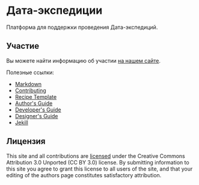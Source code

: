Дата-экспедиции
===============

Платформа для поддержки проведения Дата-экспедиций.

Участие
-----------

Вы можете найти информацию об участии [на нашем сайте](http://dataexpedition.ru/contributing). 

Полезные ссылки:

* [Markdown](http://daringfireball.net/projects/markdown/)
* [Contributing](http://coffeescriptcookbook.com/contributing)
* [Recipe Template](http://coffeescriptcookbook.com/recipe-template)
* [Author's Guide](http://coffeescriptcookbook.com/authors-guide)
* [Developer's Guide](http://coffeescriptcookbook.com/developers-guide)
* [Designer's Guide](http://coffeescriptcookbook.com/designers-guide)
* [Jekill](http://jekyllrb.com/)


Лицензия
--------

This site and all contributions are [licensed](http://coffeescriptcookbook.com/LICENSE-CC-BY) under the Creative Commons Attribution 3.0 Unported (CC BY 3.0) license. By submitting information to this site you agree to grant this license to all users of the site, and that your editing of the authors page constitutes satisfactory attribution.
